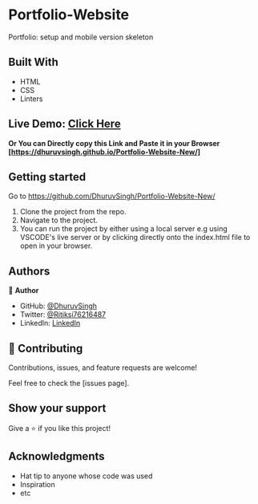 # Portfolio-Website
Portfolio: setup and mobile version skeleton

## Built With

- HTML
- CSS
- Linters

## Live Demo: [Click Here](https://dhuruvsingh.github.io/Portfolio-Website-New/)
   **Or You can Directly copy this Link and Paste it in your Browser [https://dhuruvsingh.github.io/Portfolio-Website-New/]**

## Getting started

Go to https://github.com/DhuruvSingh/Portfolio-Website-New/

1. Clone the project from the repo.
2. Navigate to the project.
3. You can run the project by either using a local server e.g using VSCODE's live server or by clicking directly onto the index.html file to open in your browser. 


## Authors

👤 **Author**

- GitHub: [@DhuruvSingh](https://github.com/DhuruvSingh)
- Twitter: [@Ritiksi76216487](https://twitter.com/Ritiksi76216487)
- LinkedIn: [LinkedIn](https://www.linkedin.com/in/dhuruv-singh-a1a51aa9/)

## 🤝 Contributing

Contributions, issues, and feature requests are welcome!

Feel free to check the [issues page].

## Show your support

Give a ⭐️ if you like this project!

## Acknowledgments

- Hat tip to anyone whose code was used
- Inspiration
- etc
